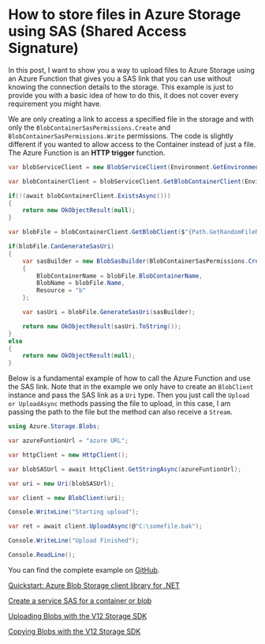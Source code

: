# How to store files in Azure Storage using SAS (Shared Access Signature)

In this post, I want to show you a way to upload files to Azure Storage using an Azure Function that gives you a SAS link that you can use without knowing the connection details to the storage. This example is just to provide you with a basic idea of how to do this, it does not cover every requirement you might have.

We are only creating a link to access a specified file in the storage and with only the `BlobContainerSasPermissions.Create` and `BlobContainerSasPermissions.Write` permissions. The code is slightly different if you wanted to allow access to the Container instead of just a file. The Azure Function is an **HTTP trigger** function.

```csharp
var blobServiceClient = new BlobServiceClient(Environment.GetEnvironmentVariable("StorageAccountKey"));

var blobContainerClient = blobServiceClient.GetBlobContainerClient(Environment.GetEnvironmentVariable("ContainerName"));

if(!(await blobContainerClient.ExistsAsync()))
{
	return new OkObjectResult(null);
}

var blobFile = blobContainerClient.GetBlobClient($"{Path.GetRandomFileName()}.bak");

if(blobFile.CanGenerateSasUri)
{
	var sasBuilder = new BlobSasBuilder(BlobContainerSasPermissions.Create | BlobContainerSasPermissions.Write, DateTimeOffset.UtcNow.AddHours(1))
	{
		BlobContainerName = blobFile.BlobContainerName,
		BlobName = blobFile.Name,
		Resource = "b"
	};

	var sasUri = blobFile.GenerateSasUri(sasBuilder);

	return new OkObjectResult(sasUri.ToString());
}
else
{
	return new OkObjectResult(null);
}
```

Below is a fundamental example of how to call the Azure Function and use the SAS link. Note that in the example we only have to create an `BlobClient` instance and pass the SAS link as a `Uri` type. Then you just call the `Upload or UploadAsync` methods passing the file to upload, in this case, I am passing the path to the file but the method can also receive a `Stream`.

```csharp
using Azure.Storage.Blobs;

var azureFuntionUrl = "azure URL";

var httpClient = new HttpClient();

var blobSASUrl = await httpClient.GetStringAsync(azureFuntionUrl);

var uri = new Uri(blobSASUrl);

var client = new BlobClient(uri);

Console.WriteLine("Starting upload");

var ret = await client.UploadAsync(@"C:\somefile.bak");

Console.WriteLine("Upload Finished");

Console.ReadLine();
```

You can find the complete example on [GitHub](https://github.com/thecodingtips/UploadFilesToAzureStorage).

[Quickstart: Azure Blob Storage client library for .NET](https://docs.microsoft.com/en-us/azure/storage/blobs/storage-quickstart-blobs-dotnet?tabs=environment-variable-windows)

[Create a service SAS for a container or blob](https://docs.microsoft.com/en-us/azure/storage/blobs/sas-service-create?tabs=dotnet)

[Uploading Blobs with the V12 Storage SDK](https://markheath.net/post/upload-blobs-with-v12-sdk)

[Copying Blobs with the V12 Storage SDK](https://markheath.net/post/copying-blobs-with-v12-sdk)